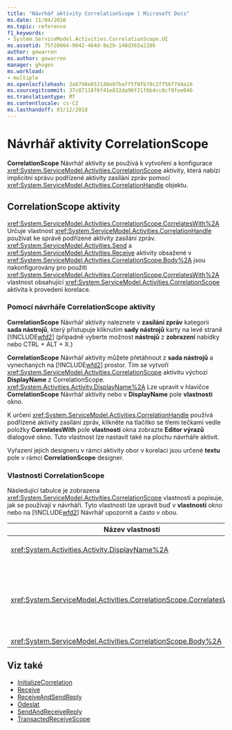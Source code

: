 ```yaml
---
title: "Návrhář aktivity CorrelationScope | Microsoft Docs"
ms.date: 11/04/2016
ms.topic: reference
f1_keywords:
- System.ServiceModel.Activities.CorrelationScope.UI
ms.assetid: 75f20664-9042-464d-8e2b-148d365a2286
author: gewarren
ms.author: gewarren
manager: ghogen
ms.workload:
- multiple
ms.openlocfilehash: 3a8798e653148e07baff5f0fb70c2ff56f7d4a16
ms.sourcegitcommit: 37c87118f6f41e832da96f21f6b4cc0cf8fee046
ms.translationtype: MT
ms.contentlocale: cs-CZ
ms.lasthandoff: 03/12/2018
---
```

# <a name="correlationscope-activity-designer"></a>Návrhář aktivity CorrelationScope
**CorrelationScope** Návrhář aktivity se používá k vytvoření a konfigurace <xref:System.ServiceModel.Activities.CorrelationScope> aktivity, která nabízí implicitní správu podřízené aktivity zasílání zpráv pomocí <xref:System.ServiceModel.Activities.CorrelationHandle> objektu.

## <a name="the-correlationscope-activity"></a>CorrelationScope aktivity
 <xref:System.ServiceModel.Activities.CorrelationScope.CorrelatesWith%2A> Určuje vlastnost <xref:System.ServiceModel.Activities.CorrelationHandle> používat ke správě podřízené aktivity zasílání zpráv. <xref:System.ServiceModel.Activities.Send> a <xref:System.ServiceModel.Activities.Receive> aktivity obsažené v <xref:System.ServiceModel.Activities.CorrelationScope.Body%2A> jsou nakonfigurovány pro použití <xref:System.ServiceModel.Activities.CorrelationScope.CorrelatesWith%2A> vlastnost obsahující <xref:System.ServiceModel.Activities.CorrelationScope> aktivita k provedení korelace.

### <a name="using-the-correlationscope-activity-designer"></a>Pomocí návrháře CorrelationScope aktivity
 **CorrelationScope** Návrhář aktivity naleznete v **zasílání zpráv** kategorii **sada nástrojů**, který přistupuje kliknutím **sady nástrojů** karty na levé straně [!INCLUDE[wfd2](../workflow-designer/includes/wfd2_md.md)] (případně vyberte možnost **nástrojů** z **zobrazení** nabídky nebo CTRL + ALT + X.)

 **CorrelationScope** Návrhář aktivity můžete přetáhnout z **sada nástrojů** a vynechaných na [!INCLUDE[wfd2](../workflow-designer/includes/wfd2_md.md)] prostor. Tím se vytvoří <xref:System.ServiceModel.Activities.CorrelationScope> aktivitu výchozí **DisplayName** z CorrelationScope. <xref:System.Activities.Activity.DisplayName%2A> Lze upravit v hlavičce **CorrelationScope** Návrhář aktivity nebo v **DisplayName** pole **vlastnosti** okno.

 K určení <xref:System.ServiceModel.Activities.CorrelationHandle> používá podřízené aktivity zasílání zpráv, klikněte na tlačítko se třemi tečkami vedle položky **CorrelatesWith** pole **vlastnosti** okna zobrazte **Editor výrazů**  dialogové okno. Tuto vlastnost lze nastavit také na plochu návrháře aktivit.

 Vyřazení jejich designeru v rámci aktivity obor v korelaci jsou určené **textu** pole v rámci **CorrelationScope** designer.

### <a name="the-correlationscope-properties"></a>Vlastnosti CorrelationScope
 Následující tabulce je zobrazena <xref:System.ServiceModel.Activities.CorrelationScope> vlastnosti a popisuje, jak se používají v návrháři. Tyto vlastnosti lze upravit buď v **vlastnosti** okno nebo na [!INCLUDE[wfd2](../workflow-designer/includes/wfd2_md.md)] Návrhář upozornit a často v obou.

|Název vlastnosti|Požadováno|Použití|
|-------------------|--------------|-----------|
|<xref:System.Activities.Activity.DisplayName%2A>|False|Volitelné popisný název <xref:System.ServiceModel.Activities.InitializeCorrelation> aktivity.|
|<xref:System.ServiceModel.Activities.CorrelationScope.CorrelatesWith%2A>|False|Určuje, <xref:System.ServiceModel.Activities.CorrelationHandle> používat ke správě podřízené aktivity zasílání zpráv. Pokud není nastavena tato vlastnost <xref:System.ServiceModel.Activities.CorrelationScope> vytvoří implicitní <xref:System.ServiceModel.Activities.CorrelationHandle> automaticky.|
|<xref:System.ServiceModel.Activities.CorrelationScope.Body%2A>|False|Určuje aktivity v rámci oboru korelaci.|

## <a name="see-also"></a>Viz také

- [InitializeCorrelation](../workflow-designer/initializecorrelation-activity-designer.md)
- [Receive](../workflow-designer/receive-activity-designer.md)
- [ReceiveAndSendReply](../workflow-designer/receiveandsendreply-template-designer.md)
- [Odeslat](../workflow-designer/send-activity-designer.md)
- [SendAndReceiveReply](../workflow-designer/sendandreceivereply-template-designer.md)
- [TransactedReceiveScope](../workflow-designer/transactedreceivescope-activity-designer.md)